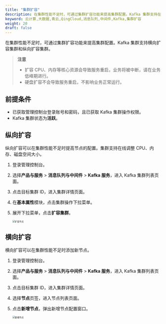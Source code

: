```yaml
---
title: "集群扩容"
description: 在集群性能不足时，可通过集群扩容功能来提高集群配置。Kafka 集群支持在线调整 CPU、内存、磁盘空间大小。
keyword: 云计算,大数据,青云,QingCloud,消息队列,中间件,Kafka,集群扩容
weight: 20
draft: false
---
```


在集群性能不足时，可通过集群扩容功能来提高集群配置。Kafka 集群支持横向扩容集群和纵向扩容集群。

> **注意**
> - 扩容 CPU、内存等核心资源会导致服务重启，业务将被中断，请在业务低峰期进行。
> - 硬盘扩容不会导致服务重启，不影响业务正常运行。

## 前提条件

- 已获取管理控制台登录账号和密码，且已获取 Kafka 集群操作权限。
- Kafka 集群状态为**活跃**。

## 纵向扩容

纵向扩容可以在集群性能不足时提高节点的配置。集群支持在线调整 CPU、内存、磁盘空间大小。

1. 登录管理控制台。
2. 选择**产品与服务** > **消息队列与中间件** > **Kafka 服务**，进入 Kafka 集群列表页面。
3. 点击目标集群 ID，进入集群详情页面。
4. 在**基本属性**模块，点击集群操作下拉菜单。
5. 展开下拉菜单，点击**扩容集群**。

   <img src="../../../_images/resize.png" alt="扩容节点" style="zoom:50%;" />

## 横向扩容

横向扩容可以在集群性能不足时添加新节点。

1. 登录管理控制台。
2. 选择**产品与服务** > **消息队列与中间件** > **Kafka 服务**，进入 Kafka 集群列表页面。  
3. 点击目标集群 ID，进入集群详情页面。
4. 选择**节点**页签，进入节点列表页面。
5. 点击**新增节点**，弹出新增节点配置窗口。

   <img src="../../../_images/add_node.png" alt="新增节点" style="zoom:50%;" />